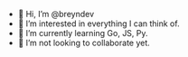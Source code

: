 - 👋 Hi, I’m @breyndev
- 👀 I’m interested in everything I can think of.
- 🌱 I’m currently learning Go, JS, Py.
- 💞️ I’m not looking to collaborate yet.

<!---
breyndev/breyndev is a ✨ special ✨ repository because its `README.md` (this file) appears on your GitHub profile.
You can click the Preview link to take a look at your changes.
--->
